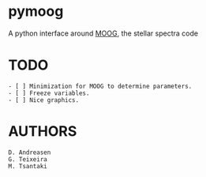 pymoog
======

A python interface around [MOOG](http://www.as.utexas.edu/~chris/moog.html), the stellar spectra code


TODO
====

    - [ ] Minimization for MOOG to determine parameters.
    - [ ] Freeze variables.
    - [ ] Nice graphics.

AUTHORS
=======

    D. Andreasen
    G. Teixeira
    M. Tsantaki
